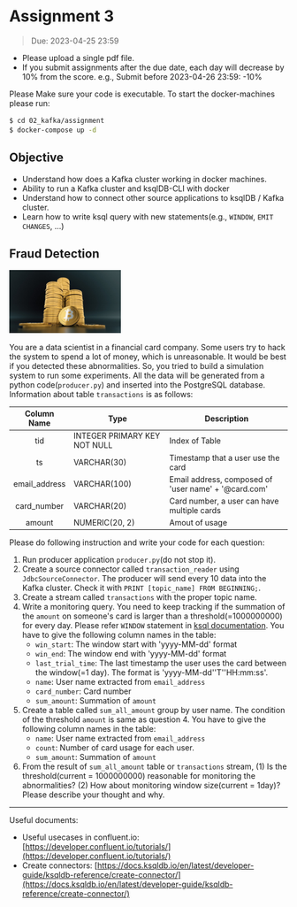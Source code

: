 # Assignment 3

> Due: 2023-04-25 23:59

- Please upload a single pdf file.
- If you submit assignments after the due date, each day will decrease by 10% from the score. e.g., Submit before 2023-04-26 23:59: -10%

Please Make sure your code is executable. To start the docker-machines please run:

```bash
$ cd 02_kafka/assignment
$ docker-compose up -d
```

## Objective

* Understand how does a Kafka cluster working in docker machines.
* Ability to run a Kafka cluster and ksqlDB-CLI with docker
* Understand how to connect other source applications to ksqlDB / Kafka cluster.
* Learn how to write ksql query with new statements(e.g., `WINDOW`, `EMIT CHANGES`, ...)

## Fraud Detection

<img src="./bitcoin.jpg" width="40%">

You are a data scientist in a financial card company. Some users try to hack the system to spend a lot of money, which is unreasonable. It would be best if you detected these abnormalities. So, you tried to build a simulation system to run some experiments. All the data will be generated from a python code(`producer.py`) and inserted into the PostgreSQL database. Information about table `transactions` is as follows: 

| Column Name | Type | Description |
|:--:|---| --- |
| tid | INTEGER PRIMARY KEY NOT NULL | Index of Table |
| ts | VARCHAR(30) | Timestamp that a user use the card |
| email_address | VARCHAR(100) | Email address, composed of 'user name' + '@card.com' |
| card_number | VARCHAR(20) | Card number, a user can have multiple cards |
| amount | NUMERIC(20, 2) | Amout of usage |

Please do following instruction and write your code for each question:

1. Run producer application `producer.py`(do not stop it).
2. Create a source connector called `transaction_reader` using `JdbcSourceConnector`. The producer will send every 10 data into the Kafka cluster. Check it with `PRINT [topic_name] FROM BEGINNING;`.
3. Create a stream called `transactions` with the proper topic name.
4. Write a monitoring query. You need to keep tracking if the summation of the `amount` on someone's card is larger than a threshold(=1000000000) for every day. Please refer `WINDOW` statement in [ksql documentation](https://docs.ksqldb.io/en/latest/developer-guide/ksqldb-reference/select-pull-query/#window). You have to give the following column names in the table: 
    * `win_start`: The window start with 'yyyy-MM-dd' format
    * `win_end`: The window end with 'yyyy-MM-dd' format
    * `last_trial_time`: The last timestamp the user uses the card between the window(=1 day). The format is 'yyyy-MM-dd''T''HH:mm:ss'.
    * `name`: User name extracted from `email_address` 
    * `card_number`: Card number
    * `sum_amount`: Summation of `amount`
5. Create a table called `sum_all_amount` group by user name. The condition of the threshold `amount` is same as question 4. You have to give the following column names in the table: 
    * `name`: User name extracted from `email_address` 
    * `count`: Number of card usage for each user.
    * `sum_amount`: Summation of `amount`
6. From the result of `sum_all_amount` table or `transactions` stream, (1) Is the threshold(current = 1000000000) reasonable for monitoring the abnormalities? (2) How about monitoring window size(current = 1day)? Please describe your thought and why.

---

Useful documents:

- Useful usecases in confluent.io: [https://developer.confluent.io/tutorials/](https://developer.confluent.io/tutorials/)
- Create connectors: [https://docs.ksqldb.io/en/latest/developer-guide/ksqldb-reference/create-connector/](https://docs.ksqldb.io/en/latest/developer-guide/ksqldb-reference/create-connector/)
